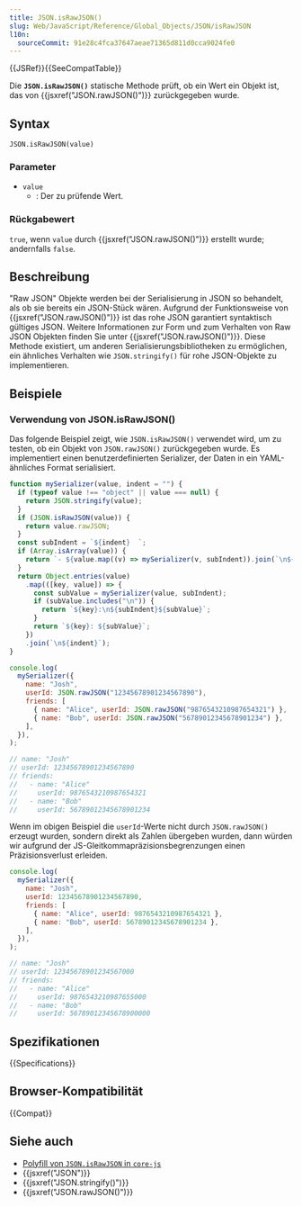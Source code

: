 ```yaml
---
title: JSON.isRawJSON()
slug: Web/JavaScript/Reference/Global_Objects/JSON/isRawJSON
l10n:
  sourceCommit: 91e28c4fca37647aeae71365d811d0cca9024fe0
---
```


{{JSRef}}{{SeeCompatTable}}

Die **`JSON.isRawJSON()`** statische Methode prüft, ob ein Wert ein Objekt ist, das von {{jsxref("JSON.rawJSON()")}} zurückgegeben wurde.

## Syntax

```js-nolint
JSON.isRawJSON(value)
```

### Parameter

- `value`
  - : Der zu prüfende Wert.

### Rückgabewert

`true`, wenn `value` durch {{jsxref("JSON.rawJSON()")}} erstellt wurde; andernfalls `false`.

## Beschreibung

"Raw JSON" Objekte werden bei der Serialisierung in JSON so behandelt, als ob sie bereits ein JSON-Stück wären. Aufgrund der Funktionsweise von {{jsxref("JSON.rawJSON()")}} ist das rohe JSON garantiert syntaktisch gültiges JSON. Weitere Informationen zur Form und zum Verhalten von Raw JSON Objekten finden Sie unter {{jsxref("JSON.rawJSON()")}}. Diese Methode existiert, um anderen Serialisierungsbibliotheken zu ermöglichen, ein ähnliches Verhalten wie `JSON.stringify()` für rohe JSON-Objekte zu implementieren.

## Beispiele

### Verwendung von JSON.isRawJSON()

Das folgende Beispiel zeigt, wie `JSON.isRawJSON()` verwendet wird, um zu testen, ob ein Objekt von `JSON.rawJSON()` zurückgegeben wurde. Es implementiert einen benutzerdefinierten Serializer, der Daten in ein YAML-ähnliches Format serialisiert.

```js
function mySerializer(value, indent = "") {
  if (typeof value !== "object" || value === null) {
    return JSON.stringify(value);
  }
  if (JSON.isRawJSON(value)) {
    return value.rawJSON;
  }
  const subIndent = `${indent}  `;
  if (Array.isArray(value)) {
    return `- ${value.map((v) => mySerializer(v, subIndent)).join(`\n${indent}- `)}`;
  }
  return Object.entries(value)
    .map(([key, value]) => {
      const subValue = mySerializer(value, subIndent);
      if (subValue.includes("\n")) {
        return `${key}:\n${subIndent}${subValue}`;
      }
      return `${key}: ${subValue}`;
    })
    .join(`\n${indent}`);
}

console.log(
  mySerializer({
    name: "Josh",
    userId: JSON.rawJSON("12345678901234567890"),
    friends: [
      { name: "Alice", userId: JSON.rawJSON("9876543210987654321") },
      { name: "Bob", userId: JSON.rawJSON("56789012345678901234") },
    ],
  }),
);

// name: "Josh"
// userId: 12345678901234567890
// friends:
//   - name: "Alice"
//     userId: 9876543210987654321
//   - name: "Bob"
//     userId: 56789012345678901234
```

Wenn im obigen Beispiel die `userId`-Werte nicht durch `JSON.rawJSON()` erzeugt wurden, sondern direkt als Zahlen übergeben wurden, dann würden wir aufgrund der JS-Gleitkommapräzisionsbegrenzungen einen Präzisionsverlust erleiden.

```js
console.log(
  mySerializer({
    name: "Josh",
    userId: 12345678901234567890,
    friends: [
      { name: "Alice", userId: 9876543210987654321 },
      { name: "Bob", userId: 56789012345678901234 },
    ],
  }),
);

// name: "Josh"
// userId: 12345678901234567000
// friends:
//   - name: "Alice"
//     userId: 9876543210987655000
//   - name: "Bob"
//     userId: 56789012345678900000
```

## Spezifikationen

{{Specifications}}

## Browser-Kompatibilität

{{Compat}}

## Siehe auch

- [Polyfill von `JSON.isRawJSON` in `core-js`](https://github.com/zloirock/core-js#jsonparse-source-text-access)
- {{jsxref("JSON")}}
- {{jsxref("JSON.stringify()")}}
- {{jsxref("JSON.rawJSON()")}}
